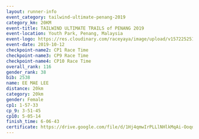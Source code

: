 ```yaml
---
layout: runner-info 
event_category: tailwind-ultimate-penang-2019 
category_km: 20KM 
event-title: TAILWIND ULTIMATE TRAILS of PENANG 2019 
event-location: Youth Park, Penang, Malaysia 
event-logo: https://res.cloudinary.com/raceyaya/image/upload/v1572252513/logo/utop-2019_h9tzys.jpg 
event-date: 2019-10-12 
checkpoint-name2: CP1 Race Time 
checkpoint-name3: CP9 Race Time 
checkpoint-name4: CP10 Race Time 
overall_rank: 116
gender_rank: 38
bib: 2538
name: EE MAE LEE
distance: 20km
category: 20km
gender: Female
cp1: 1-57-33
cp_9: 3-51-45
cp10: 5-05-14
finish_time: 6-06-43
certificate: https://drive.google.com/file/d/1Hj4qmwIrPLLlNHlkMqAi-OoqdpRMsIH5/view?usp=sharing
---
```

